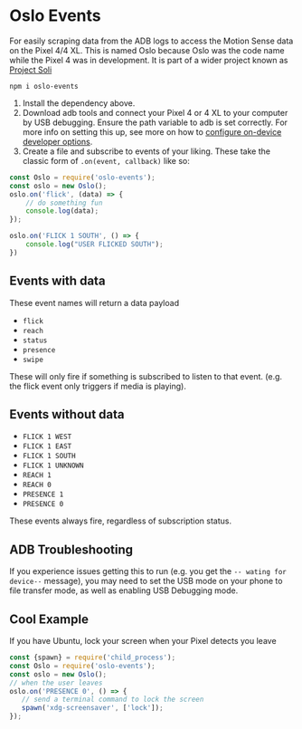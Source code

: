 # Oslo Events

 For easily scraping data from the ADB logs to access the Motion Sense data on the Pixel 4/4 XL. This is named Oslo because Oslo was the code name while the
 Pixel 4 was in development. It is part of a wider project known as [Project Soli](https://atap.google.com/soli/)




```
npm i oslo-events
```
 1. Install the dependency above.
 2. Download adb tools and connect your Pixel 4 or 4 XL to your computer by USB debugging. Ensure the path variable to adb is set correctly. For more info 
on setting this up, see more on how to [configure on-device developer options](https://developer.android.com/studio/debug/dev-options).
 3. Create a file and subscribe to events of your liking. These take the classic form of `.on(event, callback)` like so:
```js
const Oslo = require('oslo-events');
const oslo = new Oslo();
oslo.on('flick', (data) => {
    // do something fun
    console.log(data);
});

oslo.on('FLICK 1 SOUTH', () => {
    console.log("USER FLICKED SOUTH");
})
```

## Events with data
These event names will return a data payload
* `flick`
* `reach`
* `status`
* `presence`
* `swipe`

These will only fire if something is subscribed to listen to that event. (e.g. the flick event only triggers if media is playing).

## Events without data
* `FLICK 1 WEST`
* `FLICK 1 EAST`
* `FLICK 1 SOUTH`
* `FLICK 1 UNKNOWN`
* `REACH 1`
* `REACH 0`
* `PRESENCE 1`
* `PRESENCE 0`

These events always fire, regardless of subscription status. 

## ADB Troubleshooting

If you experience issues getting this to run (e.g. you get the `-- wating for device--` message), you may need to set the USB mode on your phone to file transfer mode,
as well as enabling USB Debugging mode. 

## Cool Example
If you have Ubuntu, lock your screen when your Pixel detects you leave

```js
const {spawn} = require('child_process');
const Oslo = require('oslo-events');
const oslo = new Oslo();
// when the user leaves
oslo.on('PRESENCE 0', () => {
   // send a terminal command to lock the screen
   spawn('xdg-screensaver', ['lock']);
});
```
